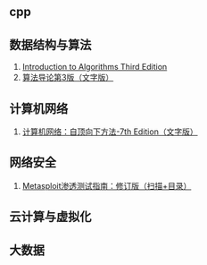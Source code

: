## cpp


## 数据结构与算法
1. [Introduction to Algorithms Third Edition](https://github.com/cs-cshi/ebook/blob/master/Introduction%20to%20Algorithms%20Third%20Edition.pdf)
2. [算法导论第3版（文字版）](https://github.com/cs-cshi/ebook/blob/master/%E7%AE%97%E6%B3%95%E5%AF%BC%E8%AE%BA%E7%AC%AC3%E7%89%88%EF%BC%88%E6%96%87%E5%AD%97%E7%89%88%EF%BC%89.pdf)

## 计算机网络
1. [计算机网络：自顶向下方法-7th Edition（文字版）](https://github.com/cs-cshi/ebook/blob/master/%E8%AE%A1%E7%AE%97%E6%9C%BA%E7%BD%91%E7%BB%9C%EF%BC%9A%E8%87%AA%E9%A1%B6%E5%90%91%E4%B8%8B%E6%96%B9%E6%B3%95-7th%20Edition%EF%BC%88%E6%96%87%E5%AD%97%E7%89%88%EF%BC%89.pdf)

## 网络安全
1. [Metasploit渗透测试指南：修订版（扫描+目录）](https://github.com/cs-cshi/ebook/blob/master/Metasploit%E6%B8%97%E9%80%8F%E6%B5%8B%E8%AF%95%E6%8C%87%E5%8D%97%EF%BC%9A%E4%BF%AE%E8%AE%A2%E7%89%88%EF%BC%88%E6%89%AB%E6%8F%8F%2B%E4%B9%A6%E7%AD%BE%EF%BC%89.pdf)

## 云计算与虚拟化

## 大数据

